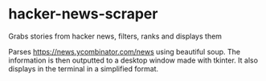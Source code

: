 # hacker-news-scraper
Grabs stories from hacker news, filters, ranks and displays them

Parses https://news.ycombinator.com/news using beautiful soup. The information is then outputted to a desktop window made with tkinter. It also displays in the terminal in a simplified format.
